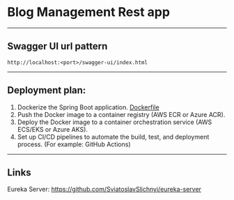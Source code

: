 # Blog Management Rest app

---

## Swagger UI url pattern

    http://localhost:<port>/swagger-ui/index.html 

---

## Deployment plan:

1.  Dockerize the Spring Boot application. [Dockerfile](Dockerfile)
2.	Push the Docker image to a container registry (AWS ECR or Azure ACR).
3.	Deploy the Docker image to a container orchestration service (AWS ECS/EKS or Azure AKS).
4.	Set up CI/CD pipelines to automate the build, test, and deployment process. (For example: GitHub Actions)

---

## Links
Eureka Server: https://github.com/SviatoslavSlichnyi/eureka-server
